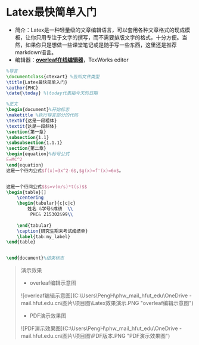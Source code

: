 # Latex最快简单入门

* 简介：Latex是一种轻量级的文章编辑语言，可以套用各种文章格式的现成模板，让你只用专注于文字的撰写，而不需要排版文字的格式，十分方便。当然，如果你只是想做一些课堂笔记或是随手写一些东西，这里还是推荐markdown语言。
* 编辑器：**[overleaf在线编辑器](https://www.overleaf.com/)**，TexWorks editor

```Latex
%导言
\documentclass{ctexart} %告知文件类型
\title{Latex最快简单入门}
\author{PHC}
\date{\today} %\today代表指今天的日期

%正文
\begin{document}%开始标志
\maketitle %执行导言部分的代码
\textbf{这是一段粗体}
\textit{这是一段斜体}
\section{第一章}
\subsection{1.1}
\subsubsection{1.1.1}
\section{第二章}
\begin{equation}%标号公式
E=MC^2
\end{equation}
这是一个行内公式$f(x)=3x^2-6$,$g(x)=f'(x)=6x$。


这是一个行间公式$$s=v(m/s)*t(s)$$
\begin{table}[]
    \centering
    \begin{tabular}{c|c|c}
        姓名 &学号&成绩  \\
         PHC& 215302&99\\
         
    \end{tabular}
    \caption{研究生期末考试成绩单}
    \label{tab:my_label}
\end{table}


\end{document}%结束标志
```

> 演示效果
>
> * overleaf编辑示意图
>
> ![overleaf编辑示意图](C:\Users\PengH\phw_mail_hfut_edu\OneDrive - mail.hfut.edu.cn\图片\项目图\Latex效果演示.PNG "overleaf编辑示意图")
>
> * PDF演示效果图
>
> ![PDF演示效果图](C:\Users\PengH\phw_mail_hfut_edu\OneDrive - mail.hfut.edu.cn\图片\项目图\PDF版本.PNG "PDF演示效果图")